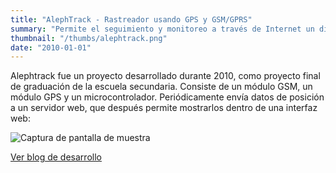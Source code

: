 ```yaml
---
title: "AlephTrack - Rastreador usando GPS y GSM/GPRS"
summary: "Permite el seguimiento y monitoreo a través de Internet un dispositivo, que puede ser instalado facilmente en un auto."
thumbnail: "/thumbs/alephtrack.png"
date: "2010-01-01"
---
```


Alephtrack fue un proyecto desarrollado durante 2010, como proyecto final de graduación de la escuela secundaria. Consiste de un módulo GSM, un módulo GPS y un microcontrolador. Periódicamente envía datos de posición a un servidor web, que después permite mostrarlos dentro de una interfaz web:

![Captura de pantalla de muestra](http://1.bp.blogspot.com/_i7DtQvb7RtE/S8PRkswJLJI/AAAAAAAAEe0/DhF7DMNo9FM/s1600/screenshot.png)

[Ver blog de desarrollo](http://alephtrack.blogspot.com)

